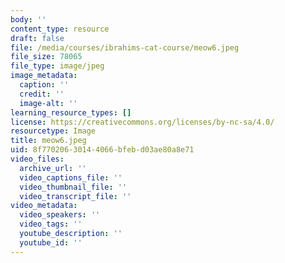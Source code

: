```yaml
---
body: ''
content_type: resource
draft: false
file: /media/courses/ibrahims-cat-course/meow6.jpeg
file_size: 78065
file_type: image/jpeg
image_metadata:
  caption: ''
  credit: ''
  image-alt: ''
learning_resource_types: []
license: https://creativecommons.org/licenses/by-nc-sa/4.0/
resourcetype: Image
title: meow6.jpeg
uid: 8f770206-3014-4066-bfeb-d03ae80a8e71
video_files:
  archive_url: ''
  video_captions_file: ''
  video_thumbnail_file: ''
  video_transcript_file: ''
video_metadata:
  video_speakers: ''
  video_tags: ''
  youtube_description: ''
  youtube_id: ''
---
```

